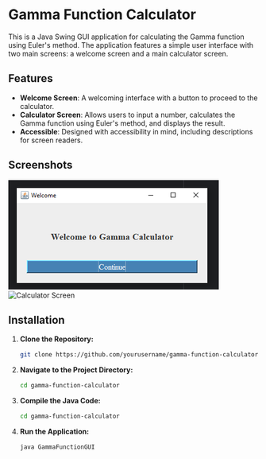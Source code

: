 # Gamma Function Calculator

This is a Java Swing GUI application for calculating the Gamma function using Euler's method. The application features a simple user interface with two main screens: a welcome screen and a main calculator screen.

## Features

- **Welcome Screen**: A welcoming interface with a button to proceed to the calculator.
- **Calculator Screen**: Allows users to input a number, calculates the Gamma function using Euler's method, and displays the result.
- **Accessible**: Designed with accessibility in mind, including descriptions for screen readers.

## Screenshots

![Welcome Screen](screenshots/welcome.png)
![Calculator Screen](screenshots/calculator.png)

## Installation

1. **Clone the Repository:**
   ```bash
   git clone https://github.com/yourusername/gamma-function-calculator.git
2. **Navigate to the Project Directory:**
   ```bash
   cd gamma-function-calculator
3. **Compile the Java Code:**
   ```bash
   cd gamma-function-calculator
4. **Run the Application:**
   ```bash
   java GammaFunctionGUI


